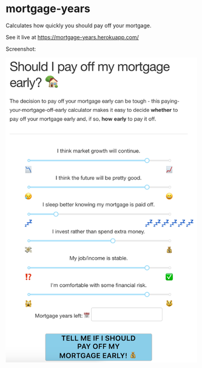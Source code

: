 # mortgage-years

Calculates how quickly you should pay off your mortgage.

See it live at https://mortgage-years.herokuapp.com/

Screenshot:

![screenshot](screenshot.png)
